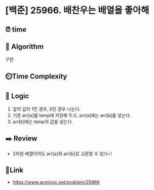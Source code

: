 # [백준] 25966. 배찬우는 배열을 좋아해 
 
## ⏰  **time**


## :pushpin: **Algorithm**
구현

## ⏲️**Time Complexity**


## :round_pushpin: **Logic**
1. 앞의 값이 1인 경우, 0인 경우 나눈다.
2. 기존 arr[a]를 temp에 저장해 두고, arr[a]에는 arr[b]를 넣는다.
3. arr[b]에는 temp의 값을 넣는다.


## :black_nib: **Review**
- 2차원 배열이어도 arr[a]와 arr[b]로 교환할 수 있다~! 

## 📡**Link**
- https://www.acmicpc.net/problem/25966
